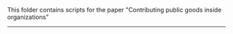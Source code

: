 This folder contains scripts for the paper 
"Contributing public goods inside organizations"

-----------------------------------



